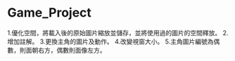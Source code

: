 # Game_Project
1.優化空間，將載入後的原始圖片縮放並儲存，並將使用過的圖片的空間釋放。
2.增加註解。
3.更換主角的圖片及動作。
4.改變視窗大小。
5.主角圖片編號為偶數，則面朝右方，偶數則面像左方。
